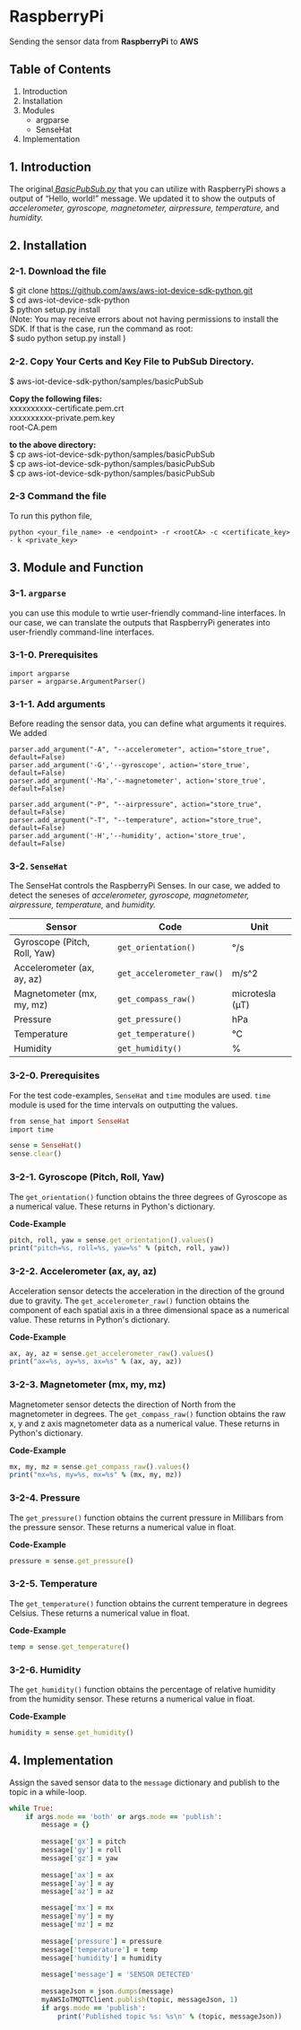 # **RaspberryPi** 

Sending the sensor data from __RaspberryPi__ to __AWS__  

## **Table of Contents** 

1. Introduction
2. Installation
3. Modules
   - argparse 
   - SenseHat
4. Implementation  


## 1. Introduction

The original[ _BasicPubSub.py_](https://github.com/aws/aws-iot-device-sdk-python) that you can utilize with RaspberryPi shows a output of “Hello, world!” message. We updated it to show the outputs of _accelerometer, gyroscope, magnetometer, airpressure, temperature,_ and _humidity._

## 2. Installation

### 2-1. Download the file
$ git clone https://github.com/aws/aws-iot-device-sdk-python.git  
$ cd aws-iot-device-sdk-python  
$ python setup.py install  
(Note: You may receive errors about not having permissions to install the SDK. If that is the case, run the command as root:  
$ sudo python setup.py install )  


### 2-2. Copy Your Certs and Key File to PubSub Directory.  
$ aws-iot-device-sdk-python/samples/basicPubSub  


__Copy the following files:__  
xxxxxxxxxx-certificate.pem.crt  
xxxxxxxxxx-private.pem.key  
root-CA.pem  


__to the above directory:__  
$ cp  <cert location>  aws-iot-device-sdk-python/samples/basicPubSub  
$ cp <priv key location> aws-iot-device-sdk-python/samples/basicPubSub  
$ cp <root CA location> aws-iot-device-sdk-python/samples/basicPubSub  


### 2-3 Command the file

To run this python file, 
```
python <your_file_name> -e <endpoint> -r <rootCA> -c <certificate_key> - k <private_key>
```


## 3. Module and Function   
### 3-1. `argparse`
you can use this module to wrtie user-friendly command-line interfaces. In our case, we can translate the outputs that RaspberryPi generates into user-friendly command-line interfaces.  

### 3-1-0. Prerequisites
```
import argparse
parser = argparse.ArgumentParser()
```  

### 3-1-1. Add arguments
Before reading the sensor data, you can define what arguments it requires. We added 
```
parser.add_argument("-A", "--accelerometer", action="store_true", default=False)
parser.add_argument('-G','--gyroscope', action='store_true', default=False)
parser.add_argument('-Ma','--magnetometer', action='store_true', default=False)

parser.add_argument("-P", "--airpressure", action="store_true", default=False)
parser.add_argument("-T", "--temperature", action="store_true", default=False)
parser.add_argument('-H','--humidity', action='store_true', default=False)
```  

  
### 3-2. `SenseHat`
The SenseHat controls the RaspberryPi Senses. In our case, we added to detect the seneses of _accelerometer, gyroscope, magnetometer, airpressure, temperature,_ and _humidity._
 

| Sensor | Code | Unit |
| ---      | ---       | ---       |
| Gyroscope (Pitch, Roll, Yaw) | `get_orientation()`| °/s       |
| Accelerometer (ax, ay, az) | `get_accelerometer_raw()` | m/s^2       |
| Magnetometer (mx, my, mz) | `get_compass_raw()` | microtesla (µT)       |
| Pressure | `get_pressure()` | hPa       |
| Temperature | `get_temperature()` | °C       |
| Humidity | `get_humidity()` | %       |  



### 3-2-0. Prerequisites  
For the test code-examples, `SenseHat` and `time` modules are used. `time` module is used for the time intervals on outputting the values.

```ruby
from sense_hat import SenseHat
import time

sense = SenseHat()
sense.clear()
```  

### 3-2-1. Gyroscope (Pitch, Roll, Yaw)  
The `get_orientation()` function obtains the three degrees of Gyroscope as a numerical value. These returns in Python's dictionary.  

__Code-Example__ 
```ruby
pitch, roll, yaw = sense.get_orientation().values()
print("pitch=%s, roll=%s, yaw=%s" % (pitch, roll, yaw))
```  

### 3-2-2. Accelerometer (ax, ay, az)
Acceleration sensor detects the acceleration in the direction of the ground due to gravity. The `get_accelerometer_raw()` function obtains the component of each spatial axis in a three dimensional space as a numerical value. These returns in Python's dictionary.  

__Code-Example__
```ruby
ax, ay, az = sense.get_accelerometer_raw().values()
print("ax=%s, ay=%s, ax=%s" % (ax, ay, az))
```  
  
### 3-2-3. Magnetometer (mx, my, mz)
Magnetometer sensor detects the direction of North from the magnetometer in degrees. The `get_compass_raw()` function obtains the raw x, y and z axis magnetometer data as a numerical value. These returns in Python's dictionary.  

__Code-Example__
```ruby
mx, my, mz = sense.get_compass_raw().values()
print("mx=%s, my=%s, mx=%s" % (mx, my, mz))
```  
  
### 3-2-4. Pressure
The `get_pressure()` function obtains the current pressure in Millibars from the pressure sensor. These returns a numerical value in float.  

__Code-Example__
```ruby
pressure = sense.get_pressure()
```  

### 3-2-5. Temperature
The `get_temperature()` function obtains the current temperature in degrees Celsius. These returns a numerical value in float.   

__Code-Example__
```ruby
temp = sense.get_temperature()
```  

### 3-2-6. Humidity
The `get_humidity()` function obtains the percentage of relative humidity from the humidity sensor. These returns a numerical value in float.  

__Code-Example__
```ruby
humidity = sense.get_humidity()
```  


## 4. Implementation

Assign the saved sensor data to the `message` dictionary and publish to the topic in a while-loop.  

```ruby
while True:
    if args.mode == 'both' or args.mode == 'publish':
        message = {}
        
        message['gx'] = pitch
        message['gy'] = roll
        message['gz'] = yaw
        
        message['ax'] = ax
        message['ay'] = ay
        message['az'] = az

        message['mx'] = mx
        message['my'] = my
        message['mz'] = mz
        
        message['pressure'] = pressure
        message['temperature'] = temp
        message['humidity'] = humidity
        
        message['message'] = 'SENSOR DETECTED'
         
        messageJson = json.dumps(message)
        myAWSIoTMQTTClient.publish(topic, messageJson, 1)
        if args.mode == 'publish':
            print('Published topic %s: %s\n' % (topic, messageJson))
```  

